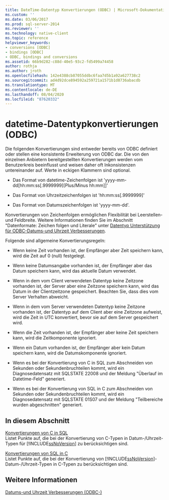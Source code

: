```yaml
---
title: DateTime-Datentyp Konvertierungen (ODBC) | Microsoft-Dokumentation
ms.custom: ''
ms.date: 03/06/2017
ms.prod: sql-server-2014
ms.reviewer: ''
ms.technology: native-client
ms.topic: reference
helpviewer_keywords:
- conversions [ODBC]
- bindings [ODBC]
- ODBC, bindings and conversions
ms.assetid: 66b9d282-c88d-40e5-93c2-fd5499a74458
author: rothja
ms.author: jroth
ms.openlocfilehash: 142e4388cb87055ddbc6faa7d5b1a92a627738c2
ms.sourcegitcommit: ad4d92dce894592a259721a1571b1d8736abacdb
ms.translationtype: MT
ms.contentlocale: de-DE
ms.lasthandoff: 08/04/2020
ms.locfileid: "87620332"
---
```

# <a name="datetime-data-type-conversions-odbc"></a>datetime-Datentypkonvertierungen (ODBC)
  Die folgenden Konvertierungen sind entweder bereits von ODBC definiert oder stellen eine konsistente Erweiterung von ODBC dar. Die von den einzelnen Anbietern bereitgestellten Konvertierungen werden vom Benutzerkreis beeinflusst und weisen daher oft Inkonsistenzen untereinander auf. Werte in eckigen Klammern sind optional.  
  
-   Das Format von datetime-Zeichenfolgen ist 'yyyy-mm-dd[hh:mm:ss[.9999999][Plus/Minus hh:mm]]'  
  
-   Das Format von Uhrzeitzeichenfolgen ist 'hh:mm:ss[.9999999]'  
  
-   Das Format von Datumszeichenfolgen ist 'yyyy-mm-dd'.  
  
 Konvertierungen von Zeichenfolgen ermöglichen Flexibilität bei Leerstellen- und Feldbreite. Weitere Informationen finden Sie im Abschnitt "Datenformate: Zeichen folgen und Literale" unter [Datentyp Unterstützung für ODBC-Datums-und Uhrzeit Verbesserungen](data-type-support-for-odbc-date-and-time-improvements.md).  
  
 Folgende sind allgemeine Konvertierungsregeln:  
  
-   Wenn keine Zeit vorhanden ist, der Empfänger aber Zeit speichern kann, wird die Zeit auf 0 (null) festgelegt.  
  
-   Wenn keine Datumsangabe vorhanden ist, der Empfänger aber das Datum speichern kann, wird das aktuelle Datum verwendet.  
  
-   Wenn in dem vom Client verwendeten Datentyp keine Zeitzone vorhanden ist, der Server aber eine Zeitzone speichern kann, wird das Datum in der Clientzeitzone gespeichert. Beachten Sie, dass dies vom Server Verhalten abweicht.  
  
-   Wenn in dem vom Server verwendeten Datentyp keine Zeitzone vorhanden ist, der Datentyp auf dem Client aber eine Zeitzone aufweist, wird die Zeit in UTC konvertiert, bevor sie auf dem Server gespeichert wird.  
  
-   Wenn die Zeit vorhanden ist, der Empfänger aber keine Zeit speichern kann, wird die Zeitkomponente ignoriert.  
  
-   Wenn ein Datum vorhanden ist, der Empfänger aber kein Datum speichern kann, wird die Datumskomponente ignoriert.  
  
-   Wenn es bei der Konvertierung von C in SQL zum Abschneiden von Sekunden oder Sekundenbruchteilen kommt, wird ein Diagnosedatensatz mit SQLSTATE 22008 und der Meldung "Überlauf im Datetime-Feld" generiert.  
  
-   Wenn es bei der Konvertierung von SQL in C zum Abschneiden von Sekunden oder Sekundenbruchteilen kommt, wird ein Diagnosedatensatz mit SQLSTATE 01S07 und der Meldung "Teilbereiche wurden abgeschnitten" generiert.  
  
## <a name="in-this-section"></a>In diesem Abschnitt  
 [Konvertierungen von C in SQL](datetime-data-type-conversions-from-c-to-sql.md)  
 Listet Punkte auf, die bei der Konvertierung von C-Typen in Datum-/Uhrzeit-Typen für [!INCLUDE[ssNoVersion](../../includes/ssnoversion-md.md)] zu berücksichtigen sind.  
  
 [Konvertierungen von SQL in C](datetime-data-type-conversions-from-sql-to-c.md)  
 Listet Punkte auf, die bei der Konvertierung von [!INCLUDE[ssNoVersion](../../includes/ssnoversion-md.md)]-Datum-/Uhrzeit-Typen in C-Typen zu berücksichtigen sind.  
  
## <a name="see-also"></a>Weitere Informationen  
 [Datums-und Uhrzeit Verbesserungen &#40;ODBC-&#41;](date-and-time-improvements-odbc.md)  
  
  
